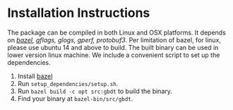 # Installation Instructions

The package can be compiled in both Linux and OSX platforms.
It depends on *[bazel](bazel.io), gflags, glogs, gperf, protobuf3*.
Per limitation of bazel, for linux, please use ubuntu 14 and above to build.
The built binary can be used in lower version linux machine.
We include a convenient script to set up the dependencies.

1. Install [bazel](bazel.io)
2. Run `setup_dependencies/setup.sh`.
3. Run `bazel build -c opt src:gbdt` to build the binary.
4. Find your binary at `bazel-bin/src/gbdt`.